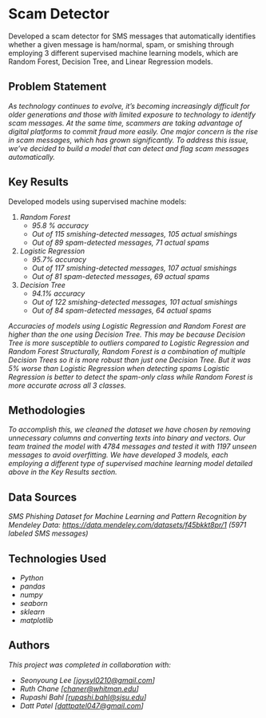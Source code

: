 # Scam Detector

Developed a scam detector for SMS messages that automatically identifies whether a given message is ham/normal, spam, or smishing through employing 3 different supervised machine learning models, which are Random Forest, Decision Tree, and Linear Regression models.

## Problem Statement <!--- do not change this line -->

*As technology continues to evolve, it’s becoming increasingly difficult for older generations and those with limited exposure to technology to identify scam messages. At the same time, scammers are taking advantage of digital platforms to commit fraud more easily. One major concern is the rise in scam messages, which has grown significantly. To address this issue, we’ve decided to build a model that can detect and flag scam messages automatically.*

## Key Results <!--- do not change this line -->

Developed models using supervised machine models:
1. *Random Forest*
   - *95.8 % accuracy*
   - *Out of 115 smishing-detected messages, 105 actual smishings*
   - *Out of 89 spam-detected messages, 71 actual spams*
2. *Logistic Regression*
   - *95.7% accuracy*
   - *Out of 117 smishing-detected messages, 107 actual smishings*
   - *Out of 81 spam-detected messages, 69 actual spams*
4. *Decision Tree*
   - *94.1% accuracy*
   - *Out of 122 smishing-detected messages, 101 actual smishings*
   - *Out of 84 spam-detected messages, 64 actual spams*

*Accuracies of models using Logistic Regression and Random Forest are higher than the one using Decision Tree. 
This may be because Decision Tree is more susceptible to outliers compared to Logistic Regression and Random Forest
Structurally, Random Forest is a combination of multiple Decision Trees so it is more robust than just one Decision Tree. 
But it was 5% worse than Logistic Regression when detecting spams
Logistic Regression is better to detect the spam-only class while Random Forest is more accurate across all 3 classes.*

## Methodologies <!--- do not change this line -->

*To accomplish this, we cleaned the dataset we have chosen by removing unnecessary columns and converting texts into binary and vectors.*
*Our team trained the model with 4784 messages and tested it with 1197 unseen messages to avoid overfitting. We have developed 3 models, 
each employing a different type of supervised machine learning model detailed above in the Key Results section.*


## Data Sources <!--- do not change this line -->

*SMS Phishing Dataset for Machine Learning and Pattern Recognition by Mendeley Data: https://data.mendeley.com/datasets/f45bkkt8pr/1 (5971 labeled SMS messages)*

## Technologies Used <!--- do not change this line -->

- *Python*
- *pandas*
- *numpy*
- *seaborn*
- *sklearn*
- *matplotlib*


## Authors <!--- do not change this line -->

*This project was completed in collaboration with:*
- *Seonyoung Lee [joysyl0210@gmail.com]*
- *Ruth Chane [chaner@whitman.edu]*
- *Rupashi Bahl [rupashi.bahl@sjsu.edu]*
- *Datt Patel [dattpatel047@gmail.com]*
